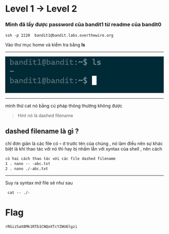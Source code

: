 # Level 1 -> Level 2 

### Mình đã lấy được password của bandit1 từ readme của bandit0 

```
ssh -p 2220  bandit1@bandit.labs.overthewire.org 

```
Vào thư mục home và kiểm tra bằng **ls** 
***
![Alt text](image.png)
***
mình thử cat nó bằng cú pháp thông thường không được 
> Hint nó là dashed filename 

## dashed filename là gì ? 
 chỉ đơn giản là các file có **-** ở trước tên của chúng , nó làm điều nên sự khác biệt là khi thao tác với nó thì hay bị nhầm lẫn với syntax của shell , nên cách 

 ```
 có hai cách thao tác với các file dashed filename 
 1 . nano -- -abc.txt 
 2 . nano ./-abc.txt
 ```
***
Suy ra syntax mở file sẽ như sau 
```
 cat -- ./-
```

# Flag 
```
rRGizSaX8Mk1RTb1CNQoXTcYZWU6lgzi
```

